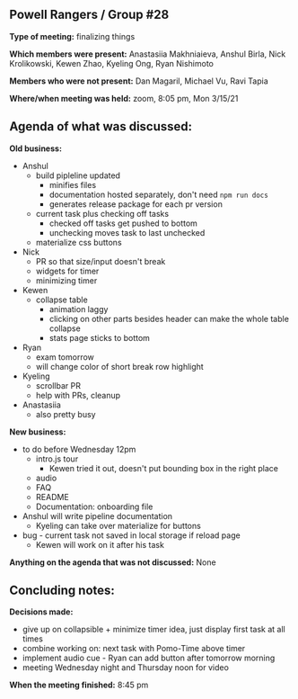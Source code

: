 ## Powell Rangers / Group #28

**Type of meeting:** finalizing things

**Which members were present:** Anastasiia Makhniaieva, Anshul Birla, Nick Krolikowski, Kewen Zhao, Kyeling Ong, Ryan Nishimoto

**Members who were not present:** Dan Magaril, Michael Vu, Ravi Tapia

**Where/when meeting was held:** zoom, 8:05 pm, Mon 3/15/21


## Agenda of what was discussed:

**Old business:** 
+ Anshul
  + build pipleline updated
    + minifies files
    + documentation hosted separately, don't need `npm run docs`
    + generates release package for each pr version
  + current task plus checking off tasks
    + checked off tasks get pushed to bottom
    + unchecking moves task to last unchecked
  + materialize css buttons
+ Nick
  + PR so that size/input doesn't break
  + widgets for timer
  + minimizing timer
+ Kewen
  + collapse table 
    + animation laggy
    + clicking on other parts besides header can make the whole table collapse
    + stats page sticks to bottom
+ Ryan
  + exam tomorrow
  + will change color of short break row highlight
+ Kyeling
  + scrollbar PR
  + help with PRs, cleanup
+ Anastasiia
  + also pretty busy

**New business:** 
+ to do before Wednesday 12pm
  + intro.js tour
    + Kewen tried it out, doesn't put bounding box in the right place
  + audio
  + FAQ
  + README
  + Documentation: onboarding file
+ Anshul will write pipeline documentation
  + Kyeling can take over materialize for buttons
+ bug - current task not saved in local storage if reload page
  + Kewen will work on it after his task


**Anything on the agenda that was not discussed:**  None


## Concluding notes:

**Decisions made:** 
+ give up on collapsible + minimize timer idea, just display first task at all times
+ combine working on: next task with Pomo-Time above timer
+ implement audio cue - Ryan can add button after tomorrow morning
+ meeting Wednesday night and Thursday noon for video

**When the meeting finished:** 8:45 pm
